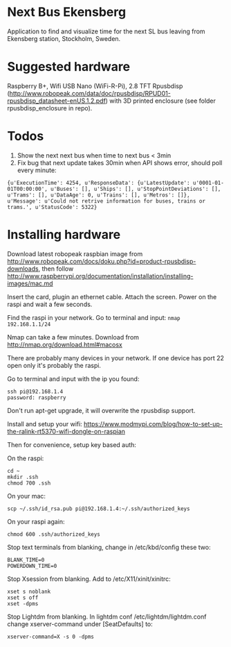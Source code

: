 # Next Bus Ekensberg
Application to find and visualize time for the next SL bus leaving from Ekensberg station, Stockholm, Sweden. 

# Suggested hardware
Raspberry B+, Wifi USB Nano (WiFi-R-Pi), 2.8 TFT Rpusbdisp (http://www.robopeak.com/data/doc/rpusbdisp/RPUD01-rpusbdisp_datasheet-enUS.1.2.pdf) with 3D printed enclosure (see folder rpusbdisp_enclosure in repo).

# Todos
1. Show the next next bus when time to next bus < 3min
1. Fix bug that next update takes 30min when API shows error, should poll every minute:
```
{u'ExecutionTime': 4254, u'ResponseData': {u'LatestUpdate': u'0001-01-01T00:00:00', u'Buses': [], u'Ships': [], u'StopPointDeviations': [], u'Trams': [], u'DataAge': 0, u'Trains': [], u'Metros': []}, u'Message': u'Could not retrive information for buses, trains or trams.', u'StatusCode': 5322}
```

# Installing hardware
Download latest robopeak raspbian image from http://www.robopeak.com/docs/doku.php?id=product-rpusbdisp-downloads, then follow http://www.raspberrypi.org/documentation/installation/installing-images/mac.md

Insert the card, plugin an ethernet cable. Attach the screen. Power on the raspi and wait a few seconds.

Find the raspi in your network. Go to terminal and input:
`nmap 192.168.1.1/24`

Nmap can take a few minutes. Download from http://nmap.org/download.html#macosx

There are probably many devices in your network. If one device has port 22 open only it's probably the raspi.

Go to terminal and input with the ip you found:

```
ssh pi@192.168.1.4
password: raspberry
```

Don't run apt-get upgrade, it will overwrite the rpusbdisp support.

Install and setup your wifi: https://www.modmypi.com/blog/how-to-set-up-the-ralink-rt5370-wifi-dongle-on-raspian

Then for convenience, setup key based auth:

On the raspi:
```
cd ~
mkdir .ssh
chmod 700 .ssh
```

On your mac:
```
scp ~/.ssh/id_rsa.pub pi@192.168.1.4:~/.ssh/authorized_keys
```

On your raspi again:
```
chmod 600 .ssh/authorized_keys
```

Stop text terminals from blanking, change in /etc/kbd/config these two:
```
BLANK_TIME=0
POWERDOWN_TIME=0
```

Stop Xsession from blanking. Add to /etc/X11/xinit/xinitrc:
```
xset s noblank
xset s off
xset -dpms
```

Stop Lightdm from blanking. In lightdm conf /etc/lightdm/lightdm.conf change xserver-command under [SeatDefaults] to:
```
xserver-command=X -s 0 -dpms
```